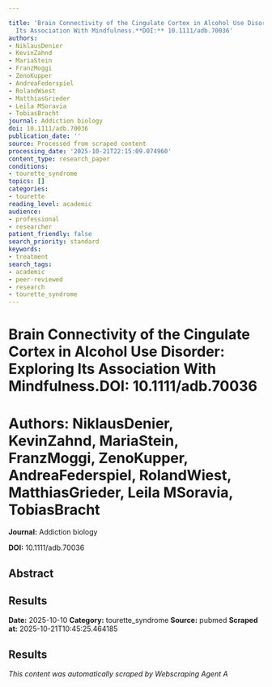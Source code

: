 ```yaml
---

title: 'Brain Connectivity of the Cingulate Cortex in Alcohol Use Disorder: Exploring
  Its Association With Mindfulness.**DOI:** 10.1111/adb.70036'
authors:
- NiklausDenier
- KevinZahnd
- MariaStein
- FranzMoggi
- ZenoKupper
- AndreaFederspiel
- RolandWiest
- MatthiasGrieder
- Leila MSoravia
- TobiasBracht
journal: Addiction biology
doi: 10.1111/adb.70036
publication_date: ''
source: Processed from scraped content
processing_date: '2025-10-21T22:15:09.074960'
content_type: research_paper
conditions:
- tourette_syndrome
topics: []
categories:
- tourette
reading_level: academic
audience:
- professional
- researcher
patient_friendly: false
search_priority: standard
keywords:
- treatment
search_tags:
- academic
- peer-reviewed
- research
- tourette_syndrome
---
```




# Brain Connectivity of the Cingulate Cortex in Alcohol Use Disorder: Exploring Its Association With Mindfulness.**DOI:** 10.1111/adb.70036

# **Authors:** NiklausDenier, KevinZahnd, MariaStein, FranzMoggi, ZenoKupper, AndreaFederspiel, RolandWiest, MatthiasGrieder, Leila MSoravia, TobiasBracht

**Journal:** Addiction biology

**DOI:** 10.1111/adb.70036

## Abstract

## Results

**Date:** 2025-10-10
**Category:** tourette_syndrome
**Source:** pubmed
**Scraped at:** 2025-10-21T10:45:25.464185
## Results
*This content was automatically scraped by Webscraping Agent A*
